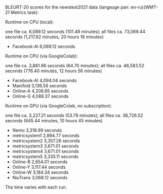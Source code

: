 BLEURT-20 scores for the newstest2021 data (langauge pair: en-ru)(WMT-21 Metrics task):

Runtime on CPU (local):

one file ca. 6,089.12 seconds (101.48 minutes); all files ca. 73,069.44 seconds (1,217.82 minutes, 20 hours 18 minutes)

- Facebook-AI 6,089.12 seconds 

Runtime on CPU (via GoogleColab):

one file ca. 3,881.96 seconds (64.70 minutes); all files ca. 46,583.52 seconds (776.40 minutes, 12 hours 56 minutes)

- Facebook-AI 4,094.04 seconds 
- Manifold 3,136.56 seconds 
- Online-A 4,208.85 seconds 
- Online-G 4,088.37 seconds 

Runtime on GPU (via GoogleColab, no subscription):

one file ca. 3,227.21 seconds (53.79 minutes); all files ca. 38,726.52 seconds (645.44 minutes, 10 hours 45 minutes) 

- Nemo 3,318.99 seconds
- metricsystem1 2,894.77 seconds
- metricsystem2 3,357.26 seconds
- metricsystem3 3,671.01 seconds
- metricsystem4 3,671.01 seconds
- metricsystem5 3,335.11 seconds
- Online-B 2,654.01 seconds
- Online-Y 3,117.44 seconds
- Online-W 3,184.34 seconds
- NiuTrans 3,068.12 seconds

The time varies with each run.
